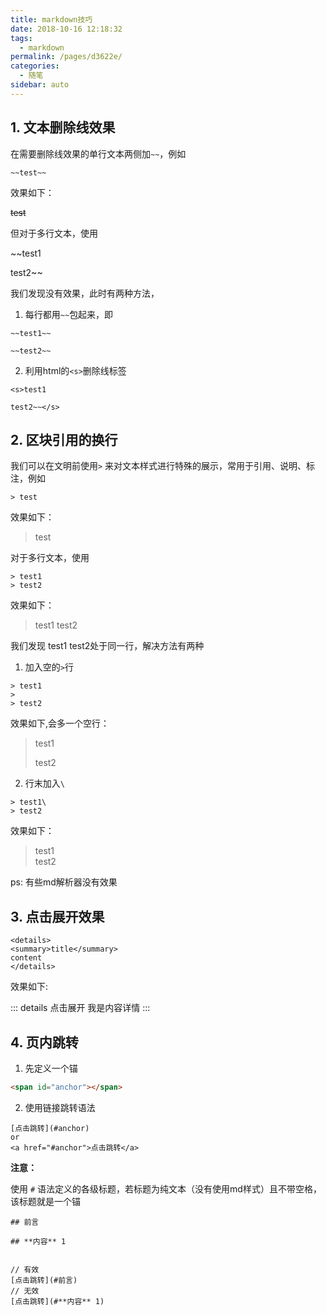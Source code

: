 ```yaml
---
title: markdown技巧
date: 2018-10-16 12:18:32
tags: 
  - markdown
permalink: /pages/d3622e/
categories: 
  - 随笔
sidebar: auto
---
```


## 1. 文本删除线效果

在需要删除线效果的单行文本两侧加`~~`，例如

<!--more-->

```
~~test~~
```
效果如下：

~~test~~

但对于多行文本，使用

~~test1

test2~~


我们发现没有效果，此时有两种方法，

1. 每行都用`~~`包起来，即
```
~~test1~~

~~test2~~
```
2. 利用html的`<s>`删除线标签
```
<s>test1

test2~~</s>
```



## 2. 区块引用的换行

我们可以在文明前使用`>` 来对文本样式进行特殊的展示，常用于引用、说明、标注，例如
```
> test
```
效果如下：

> test

对于多行文本，使用
```
> test1
> test2
```
效果如下：

> test1
> test2

我们发现 test1 test2处于同一行，解决方法有两种
1. 加入空的`>`行
```
> test1
>
> test2
```
效果如下,会多一个空行：

> test1
>
> test2

2. 行末加入`\`
```
> test1\
> test2
```
效果如下：
> test1\
> test2

ps: 有些md解析器没有效果

## 3. 点击展开效果

```
<details>
<summary>title</summary>
content
</details>
```
效果如下:

::: details 点击展开
我是内容详情
:::

## 4. 页内跳转

1. 先定义一个锚

```html
<span id="anchor"></span>
```

2. 使用链接跳转语法

```
[点击跳转](#anchor)
or
<a href="#anchor">点击跳转</a>
```

**注意：**

使用 `#` 语法定义的各级标题，若标题为纯文本（没有使用md样式）且不带空格，该标题就是一个锚

```
## 前言

## **内容** 1


// 有效
[点击跳转](#前言)
// 无效
[点击跳转](#**内容** 1)
```